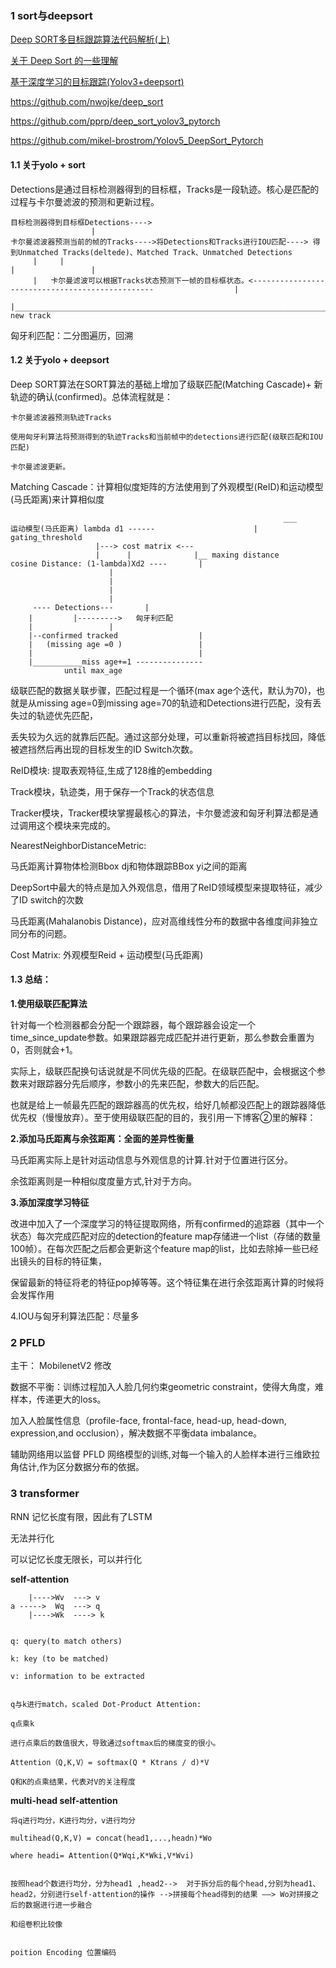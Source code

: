 
### 1 sort与deepsort

[Deep SORT多目标跟踪算法代码解析(上)](https://zhuanlan.zhihu.com/p/133678626)

[关于 Deep Sort 的一些理解](https://zhuanlan.zhihu.com/p/80764724)

[基于深度学习的目标跟踪(Yolov3+deepsort)](https://blog.csdn.net/qq_38109843/article/details/89457442)

https://github.com/nwojke/deep_sort

https://github.com/pprp/deep_sort_yolov3_pytorch

https://github.com/mikel-brostrom/Yolov5_DeepSort_Pytorch


#### 1.1  关于yolo + sort 

Detections是通过目标检测器得到的目标框，Tracks是一段轨迹。核心是匹配的过程与卡尔曼滤波的预测和更新过程。

	目标检测器得到目标框Detections---->
					  |
	卡尔曼滤波器预测当前的帧的Tracks---->将Detections和Tracks进行IOU匹配----> 得到Unmatched Tracks(deltede)、Matched Track、Unmatched Detections
		 |     |                                                                                                |                 |
		 |   卡尔曼滤波可以根据Tracks状态预测下一帧的目标框状态。<------------------------------------------------                  |  
		 |________________________________________________________________________________________________________________| new track     


匈牙利匹配：二分图遍历，回溯





#### 1.2 关于yolo + deepsort

Deep SORT算法在SORT算法的基础上增加了级联匹配(Matching Cascade)+ 新轨迹的确认(confirmed)。总体流程就是：

	卡尔曼滤波器预测轨迹Tracks

	使用匈牙利算法将预测得到的轨迹Tracks和当前帧中的detections进行匹配(级联匹配和IOU匹配)

	卡尔曼滤波更新。

Matching Cascade：计算相似度矩阵的方法使用到了外观模型(ReID)和运动模型(马氏距离)来计算相似度

                                                                 ___
	运动模型(马氏距离) lambda d1 ------                      |   gating_threshold
					   |---> cost matrix <---
					   |      |              |__ maxing distance
	cosine Distance: (1-lambda)Xd2 ----       |
						  |
						  |
						  |
						  |
		 ---- Detections---		  |
		|		  |--------->	匈牙利匹配			  
		|				  |				 
	    |--confirmed tracked                  |
	    |   (missing age =0 )                 |
	    |                                     |
	    |___________miss age+=1 ---------------
			    until max_age

 
 级联匹配的数据关联步骤，匹配过程是一个循环(max age个迭代，默认为70)，也就是从missing age=0到missing age=70的轨迹和Detections进行匹配，没有丢失过的轨迹优先匹配，
 
 丢失较为久远的就靠后匹配。通过这部分处理，可以重新将被遮挡目标找回，降低被遮挡然后再出现的目标发生的ID Switch次数。
 
 
ReID模块: 提取表观特征,生成了128维的embedding

Track模块，轨迹类，用于保存一个Track的状态信息

Tracker模块，Tracker模块掌握最核心的算法，卡尔曼滤波和匈牙利算法都是通过调用这个模块来完成的。

NearestNeighborDistanceMetric:

马氏距离计算物体检测Bbox dj和物体跟踪BBox yi之间的距离

DeepSort中最大的特点是加入外观信息，借用了ReID领域模型来提取特征，减少了ID switch的次数

马氏距离(Mahalanobis Distance)，应对高维线性分布的数据中各维度间非独立同分布的问题。 

Cost Matrix: 外观模型Reid + 运动模型(马氏距离)

#### 1.3 总结：

**1.使用级联匹配算法**

针对每一个检测器都会分配一个跟踪器，每个跟踪器会设定一个time_since_update参数。如果跟踪器完成匹配并进行更新，那么参数会重置为0，否则就会+1。

实际上，级联匹配换句话说就是不同优先级的匹配。在级联匹配中，会根据这个参数来对跟踪器分先后顺序，参数小的先来匹配，参数大的后匹配。

也就是给上一帧最先匹配的跟踪器高的优先权，给好几帧都没匹配上的跟踪器降低优先权（慢慢放弃）。至于使用级联匹配的目的，我引用一下博客②里的解释：

**2.添加马氏距离与余弦距离：全面的差异性衡量**

马氏距离实际上是针对运动信息与外观信息的计算.针对于位置进行区分。

余弦距离则是一种相似度度量方式,针对于方向。

**3.添加深度学习特征**

改进中加入了一个深度学习的特征提取网络，所有confirmed的追踪器（其中一个状态）每次完成匹配对应的detection的feature map存储进一个list（存储的数量100帧）。在每次匹配之后都会更新这个feature map的list，比如去除掉一些已经出镜头的目标的特征集，

保留最新的特征将老的特征pop掉等等。这个特征集在进行余弦距离计算的时候将会发挥作用

4.IOU与匈牙利算法匹配：尽量多


### 2 PFLD

主干： MobilenetV2 修改

数据不平衡：训练过程加入人脸几何约束geometric constraint，使得大角度，难样本，传递更大的loss。

加入人脸属性信息（profile-face, frontal-face, head-up, head-down, expression,and occlusion），解决数据不平衡data imbalance。

辅助网络用以监督 PFLD 网络模型的训练,对每一个输入的人脸样本进行三维欧拉角估计,作为区分数据分布的依据。

### 3 transformer


RNN 记忆长度有限，因此有了LSTM

无法并行化

可以记忆长度无限长，可以并行化


**self-attention**

		|---->Wv  ---> v
	a ----->  Wq  ---> q
		|---->Wk  ----> k
		

	q: query(to match others)

	k: key (to be matched)

	v: information to be extracted


	q与k进行match，scaled Dot-Product Attention:

	q点乘k

	进行点乘后的数值很大，导致通过softmax后的梯度变的很小。

	Attention（Q,K,V）= softmax(Q * Ktrans / d)*V

	Q和K的点乘结果，代表对V的关注程度


**multi-head self-attention**

	将q进行均分，K进行均分，v进行均分
	
	multihead(Q,K,V) = concat(head1,...,headn)*Wo
	
	where headi= Attention(Q*Wqi,K*Wki,V*Wvi)
	
	
	按照head个数进行均分，分为head1 ,head2-->	对于拆分后的每个head,分别为head1、head2，分别进行self-attention的操作 -->拼接每个head得到的结果 ——> Wo对拼接之后的数据进行进一步融合
	
	和组卷积比较像
	
	
	poition Encoding 位置编码
